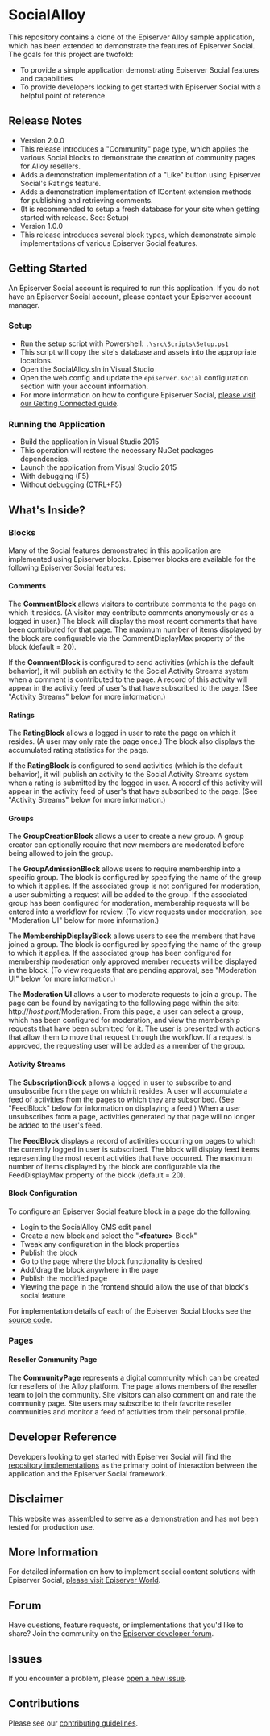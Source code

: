 # SocialAlloy
This repository contains a clone of the Episerver Alloy sample application, which has been extended to demonstrate the features of Episerver Social. The goals for this project are twofold:

* To provide a simple application demonstrating Episerver Social features and capabilities
* To provide developers looking to get started with Episerver Social with a helpful point of reference

## Release Notes
* Version 2.0.0
 * This release introduces a "Community" page type, which applies the various Social blocks to demonstrate the creation of community pages for Alloy resellers.
 * Adds a demonstration implementation of a "Like" button using Episerver Social's Ratings feature.
 * Adds a demonstration implementation of IContent extension methods for publishing and retrieving comments.
 * (It is recommended to setup a fresh database for your site when getting started with release. See: Setup)
* Version 1.0.0
 * This release introduces several block types, which demonstrate simple implementations of various Episerver Social features.

## Getting Started
An Episerver Social account is required to run this application. If you do not have an Episerver Social account, please contact your Episerver account manager.

### Setup
* Run the setup script with Powershell: `.\src\Scripts\Setup.ps1`
 * This script will copy the site's database and assets into the appropriate locations.
* Open the SocialAlloy.sln in Visual Studio
* Open the web.config and update the `episerver.social` configuration section with your account information.
 * For more information on how to configure Episerver Social, [please visit our Getting Connected guide](http://world.episerver.com/documentation/developer-guides/social/social_platform-overview/Installing-Episerver-Social/#GettingConnected).

### Running the Application
* Build the application in Visual Studio 2015
 * This operation will restore the necessary NuGet packages dependencies.
* Launch the application from Visual Studio 2015
 * With debugging (F5)
 * Without debugging (CTRL+F5)

## What's Inside?
### Blocks
Many of the Social features demonstrated in this application are implemented using Episerver blocks.  Episerver blocks are available for the following Episerver Social features:

#### Comments
The **CommentBlock** allows visitors to contribute comments to the page on which it resides. (A visitor may contribute comments anonymously or as a logged in user.) The block will display the most recent comments that have been contributed for that page. The maximum number of items displayed by the block are configurable via the CommentDisplayMax property of the block (default = 20).

If the **CommentBlock** is configured to send activities (which is the default behavior), it will publish an activity to the Social Activity Streams system when a comment is contributed to the page. A record of this activity will appear in the activity feed of user's that have subscribed to the page. (See "Activity Streams" below for more information.)

#### Ratings
The **RatingBlock** allows a logged in user to rate the page on which it resides. (A user may only rate the page once.) The block also displays the accumulated rating statistics for the page. 

If the **RatingBlock** is configured to send activities (which is the default behavior), it will publish an activity to the Social Activity Streams system when a rating is submitted by the logged in user. A record of this activity will appear in the activity feed of user's that have subscribed to the page. (See "Activity Streams" below for more information.)

#### Groups
The **GroupCreationBlock** allows a user to create a new group. A group creator can optionally require that new members are moderated before being allowed to join the group.

The **GroupAdmissionBlock** allows users to require membership into a specific group. The block is configured by specifying the name of the group to which it applies. If the associated group is not configured for moderation, a user submitting a request will be added to the group. If the associated group has been configured for moderation, membership requests will be entered into a workflow for review. (To view requests under moderation, see "Moderation UI" below for more information.)

The **MembershipDisplayBlock** allows users to see the members that have joined a group. The block is configured by specifying the name of the group to which it applies. If the associated group has been configured for membership moderation only approved member requests will be displayed in the block. (To view requests that are pending approval, see "Moderation UI" below for more information.)

The **Moderation UI** allows a user to moderate requests to join a group. The page can be found by navigating to the following page within the site: http://*host*:*port*/Moderation. From this page, a user can select a group, which has been configured for moderation, and view the membership requests that have been submitted for it. The user is presented with actions that allow them to move that request through the workflow.  If a request is approved, the requesting user will be added as a member of the group.

#### Activity Streams

The **SubscriptionBlock** allows a logged in user to subscribe to and unsubscribe from the page on which it resides. A user will accumulate a feed of activities from the pages to which they are subscribed. (See "FeedBlock" below for information on displaying a feed.) When a user unsubscribes from a page, activities generated by that page will no longer be added to the user's feed.

The **FeedBlock** displays a record of activities occurring on pages to which the currently logged in user is subscribed. The block will display feed items representing the most recent activities that have occurred. The maximum number of items displayed by the block are configurable via the FeedDisplayMax property of the block (default = 20).

#### Block Configuration
To configure an Episerver Social feature block in a page do the following:

* Login to the SocialAlloy CMS edit panel
* Create a new block and select the "**&lt;feature&gt;** Block"
* Tweak any configuration in the block properties
* Publish the block
* Go to the page where the block functionality is desired
* Add/drag the block anywhere in the page
* Publish the modified page
* Viewing the page in the frontend should allow the use of that block's social feature

For implementation details of each of the Episerver Social blocks see the [source code](https://github.com/episerver/SocialAlloy/tree/master/src/EPiServer.SocialAlloy.Web/Social).

### Pages
#### Reseller Community Page

The **CommunityPage** represents a digital community which can be created for resellers of the Alloy platform. The page allows members of the reseller team to join the community. Site visitors can also comment on and rate the community page. Site users may subscribe to their favorite reseller communities and monitor a feed of activities from their personal profile.

## Developer Reference
Developers looking to get started with Episerver Social will find the [repository implementations](https://github.com/episerver/SocialAlloy/tree/master/src/EPiServer.SocialAlloy.Web/Social/Repositories) as the primary point of interaction between the application and the Episerver Social framework.

## Disclaimer
This website was assembled to serve as a demonstration and has not been tested for production use.

## More Information
For detailed information on how to implement social content solutions with Episerver Social, [please visit Episerver World](http://world.episerver.com/documentation/developer-guides/social/).

## Forum
Have questions, feature requests, or implementations that you'd like to share? Join the community on the [Episerver developer forum](http://world.episerver.com/forum/developer-forum/episerver-social/).

## Issues
If you encounter a problem, please [open a new issue](https://github.com/episerver/SocialAlloy/issues/new).

## Contributions
Please see our [contributing guidelines](https://github.com/episerver/SocialAlloy/blob/master/CONTRIBUTING).

